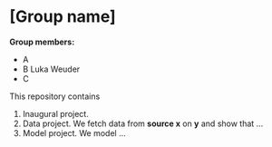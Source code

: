 # \[Group name\]

**Group members:**
- A
- B Luka Weuder
- C

This repository contains  
1. Inaugural project. 
2. Data project. We fetch data from **source x** on **y** and show that ...
3. Model project. We model ...
